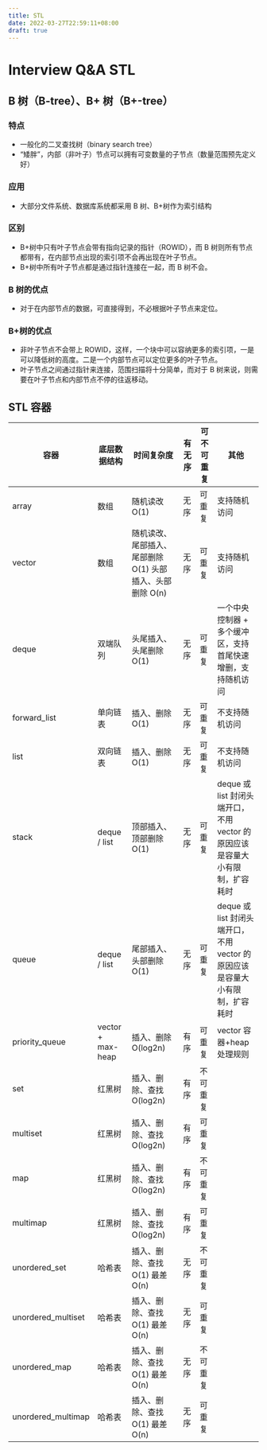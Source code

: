 ```yaml
---
title: STL
date: 2022-03-27T22:59:11+08:00
draft: true
---
```


# Interview Q&A STL

## B 树（B-tree）、B+ 树（B+-tree）

### 特点

- 一般化的二叉查找树（binary search tree）
- “矮胖”，内部（非叶子）节点可以拥有可变数量的子节点（数量范围预先定义好）

### 应用

- 大部分文件系统、数据库系统都采用 B 树、B+树作为索引结构

### 区别

- B+树中只有叶子节点会带有指向记录的指针（ROWID），而 B 树则所有节点都带有，在内部节点出现的索引项不会再出现在叶子节点。
- B+树中所有叶子节点都是通过指针连接在一起，而 B 树不会。

### B 树的优点

- 对于在内部节点的数据，可直接得到，不必根据叶子节点来定位。

### B+树的优点

- 非叶子节点不会带上 ROWID，这样，一个块中可以容纳更多的索引项，一是可以降低树的高度。二是一个内部节点可以定位更多的叶子节点。
- 叶子节点之间通过指针来连接，范围扫描将十分简单，而对于 B 树来说，则需要在叶子节点和内部节点不停的往返移动。

## STL 容器

| 容器               | 底层数据结构      | 时间复杂度                                                | 有无序 | 可不可重复 | 其他                                                                         |
| ------------------ | ----------------- | --------------------------------------------------------- | ------ | ---------- | ---------------------------------------------------------------------------- |
| array              | 数组              | 随机读改 O(1)                                             | 无序   | 可重复     | 支持随机访问                                                                 |
| vector             | 数组              | 随机读改、尾部插入、尾部删除 O(1) 头部插入、头部删除 O(n) | 无序   | 可重复     | 支持随机访问                                                                 |
| deque              | 双端队列          | 头尾插入、头尾删除 O(1)                                   | 无序   | 可重复     | 一个中央控制器 + 多个缓冲区，支持首尾快速增删，支持随机访问                  |
| forward_list       | 单向链表          | 插入、删除 O(1)                                           | 无序   | 可重复     | 不支持随机访问                                                               |
| list               | 双向链表          | 插入、删除 O(1)                                           | 无序   | 可重复     | 不支持随机访问                                                               |
| stack              | deque / list      | 顶部插入、顶部删除 O(1)                                   | 无序   | 可重复     | deque 或 list 封闭头端开口，不用 vector 的原因应该是容量大小有限制，扩容耗时 |
| queue              | deque / list      | 尾部插入、头部删除 O(1)                                   | 无序   | 可重复     | deque 或 list 封闭头端开口，不用 vector 的原因应该是容量大小有限制，扩容耗时 |
| priority_queue     | vector + max-heap | 插入、删除 O(log2n)                                       | 有序   | 可重复     | vector 容器+heap 处理规则                                                    |
| set                | 红黑树            | 插入、删除、查找 O(log2n)                                 | 有序   | 不可重复   |                                                                              |
| multiset           | 红黑树            | 插入、删除、查找 O(log2n)                                 | 有序   | 可重复     |                                                                              |
| map                | 红黑树            | 插入、删除、查找 O(log2n)                                 | 有序   | 不可重复   |                                                                              |
| multimap           | 红黑树            | 插入、删除、查找 O(log2n)                                 | 有序   | 可重复     |                                                                              |
| unordered_set      | 哈希表            | 插入、删除、查找 O(1) 最差 O(n)                           | 无序   | 不可重复   |                                                                              |
| unordered_multiset | 哈希表            | 插入、删除、查找 O(1) 最差 O(n)                           | 无序   | 可重复     |                                                                              |
| unordered_map      | 哈希表            | 插入、删除、查找 O(1) 最差 O(n)                           | 无序   | 不可重复   |                                                                              |
| unordered_multimap | 哈希表            | 插入、删除、查找 O(1) 最差 O(n)                           | 无序   | 可重复     |                                                                              |
